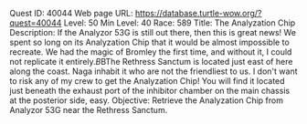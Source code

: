 Quest ID: 40044
Web page URL: https://database.turtle-wow.org/?quest=40044
Level: 50
Min Level: 40
Race: 589
Title: The Analyzation Chip
Description: If the Analyzor 53G is still out there, then this is great news! We spent so long on its Analyzation Chip that it would be almost impossible to recreate. We had the magic of Bromley the first time, and without it, I could not replicate it entirely.$B$BThe Rethress Sanctum is located just east of here along the coast. Naga inhabit it who are not the friendliest to us. I don't want to risk any of my crew to get the Analyzation Chip! You will find it located just beneath the exhaust port of the inhibitor chamber on the main chassis at the posterior side, easy.
Objective: Retrieve the Analyzation Chip from Analyzor 53G near the Rethress Sanctum.
